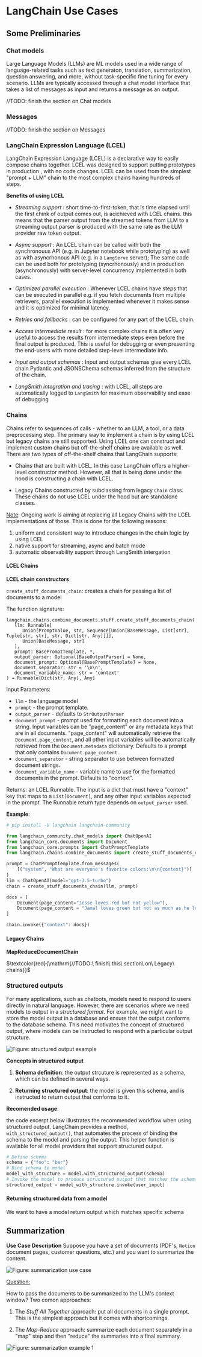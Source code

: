 # LangChain Use Cases

## Some Preliminaries

### Chat models

Large Language Models (LLMs) are ML models used in a wide range of language-related tasks such as text generaton, translation, summarization, question answering, and more, without task-specific fine tuning for every scenario. 
LLMs are typically accessed through a chat model interface that takes a list of messages as input and returns a message as an output.

//TODO: finish the section on Chat models

### Messages

//TODO: finish the section on Messages

### LangChain Expression Language (LCEL)

LangChain Expression Language (LCEL) is a declarative way to easily compose chains together. LCEL was designed to support putting prototypes in production , with no code changes. LCEL can be used from the simplest "prompt + LLM" chain to the most complex chains having hundreds of steps. 

**Benefits of using LCEL**

* _Streaming support_ :  short time-to-first-token, that is time elapsed until the first chink of output comes out, is acichieved with LCEL chains.
  this means that the parser output from the streamed tokens from LLM to a streaming output parser is produced with the same rate as the LLM provider raw token output.

* _Async support_ : An LCEL chain can be called with both the synchronouus API (e.g. in Jupyter notebook while prototyping) as well as with asyncrhonous API (e.g. in a `LangServe` server); The same code can be used both for prototyping (syncrhonously) and in production (asynchronously) with server-level concurrency implemented in both cases. 

* _Optimized parallel execution_ : Whenever LCEL chains have steps that can be executed in parallel  e.g. if you fetch documents from multiple retrievers, parallel execution is implemented whenever it makes sense and it is optimized for minimal latency.

* _Retries and fallbacks_ : can be configured for any part of the LCEL chain.

* _Access intermediate result_ : for more complex chains it is often very useful to access the results from intermediate steps even before the final output is produced. This is useful for debugging or even presenting the end-users with more detailed step-level intermediate info.  

* _Input and output schemas_ : Input and output schemas give every LCEL chain Pydantic and JSONSChema schemas inferred from the structure of the chain.

* _LangSmith integration and tracing_ : with LCEL, all steps are automatically logged to `LangSmith` for maximum observability and ease of debugging


### Chains

Chains refer to sequences of calls - whether to an LLM, a tool, or a data preprocessing step. The primary way to implement a chain is by using LCEL but legacy chains are still supported. 
Using LCEL one can construct and implement custom chains but off-the-shelf chains are available as well. There are two types of off-the-shelf chains that LangChain supports:

* Chains that are built with LCEL. In this case LangChain offers a higher-level constructor method. However, all that is being done under the hood is constructing a chain with LCEL.

* Legacy Chains constructed by subclassing from legacy `Chain` class. These chains do not use LCEL under the hood but are standalone classes.

<ins>Note</ins>: Ongoing work is aiming at replacing all Legacy Chains with the LCEL implementations of those. This is done for the following reasons:

1) uniform and consistent way to introduce changes in the chain logic by using LCEL
2) native support for streaming, async and batch mode
3) automatic observability support through LangSmith intergation

#### LCEL Chains

**LCEL chain constructors**

`create_stuff_documents_chain`: creates a chain for passing a list of documents to a model

The function signature:
```
langchain.chains.combine_documents.stuff.create_stuff_documents_chain(
   llm: Runnable[
      Union[PromptValue, str, Sequence[Union[BaseMessage, List[str], Tuple[str, str], str, Dict[str, Any]]]],
      Union[BaseMessage, str]
   ],
   prompt: BasePromptTemplate, *,
   output_parser: Optional[BaseOutputParser] = None,
   document_prompt: Optional[BasePromptTemplate] = None,
   document_separator: str = '\n\n',
   document_variable_name: str = 'context'
) → Runnable[Dict[str, Any], Any]
```

Input Parameters:
* `llm` - the language model
* `prompt`  - the prompt template.
* `output_parser` - defaults to `StrOutputParser`
* `document_prompt` - prompt used for formatting each document into a string. Input variables can be "page_content" or any metadata keys that are in all documents.
  "page_content" will automatically retrieve the `Document.page_content`, and all other input variables will be automatically retrieved from the `Document.metadata`
   dictionary. Defaults to a prompt that only contains `Document.page_content`.
* `document_separator` - string separator to use between formatted document strings.
* `document_variable_name` - variable name to use for the formatted documents in the prompt. Defaults to "context".

Returns: an LCEL Runnable. The input is a dict that must have a "context" key that maps to a `List[Document]`, and any other input variables expected in the prompt. The Runnable return type depends on `output_parser` used.

**Example**:

```python
# pip install -U langchain langchain-community

from langchain_community.chat_models import ChatOpenAI
from langchain_core.documents import Document
from langchain_core.prompts import ChatPromptTemplate
from langchain.chains.combine_documents import create_stuff_documents_chain

prompt = ChatPromptTemplate.from_messages(
    [("system", "What are everyone's favorite colors:\n\n{context}")]
)
llm = ChatOpenAI(model="gpt-3.5-turbo")
chain = create_stuff_documents_chain(llm, prompt)

docs = [
    Document(page_content="Jesse loves red but not yellow"),
    Document(page_content = "Jamal loves green but not as much as he loves orange")
]

chain.invoke({"context": docs})

```

#### Legacy Chains

**MapReduceDocumentChain**

$\textcolor{red}{\mathrm{//TODO:\ finish\ this\ section\ on\ Legacy\ chains}}$

### Structured outputs

For many applications, such as chatbots, models need to respond to users directly in natural language. However, there are scenarios where we need models to output in a _structured format_. For example, we might want to store the model output in a database and ensure that the output conforms to the database schema. This need motivates the concept of structured output, where models can be instructed to respond with a particular output structure.

![Figure: structured output example](images/structured_output_1.png)

**Concepts in structured output**

1) **Schema definition**: the output strcuture is represented as a schema, which can be defined in several ways. 

2) **Returning structured output**: the model is given this schema, and is instructed to return output that conforms to it.

**Recomended usage**:

the code excerpt below illustrates the recommended workflow when using structured output. LangChain provides a method, `with_structured_output()`, that automates the process of binding the schema to the model and parsing the output. This helper function is available for all model providers that support structured output.

```python
# Define schema
schema = {"foo": "bar"}
# Bind schema to model
model_with_structure = model.with_structured_output(schema)
# Invoke the model to produce structured output that matches the schema
structured_output = model_with_structure.invoke(user_input)

```


#### Returning structured data from a model

We want to have a model return output which matches specific schema 


## Summarization

**Use Case Description**
Suppose you have a set of documents (PDF's, `Notion` document pages, customer questions, etc.) and you want to summarize the content.

![Figure: summarization use case](images/summarization_use_case_1.png)


<ins>Question:</ins>

How to pass the documents to be summarized to the LLM's context window?
Two comon approaches:

1. The _Stuff All Together_ approach: put all documents in a single prompt. This is the simplest approach but it comes with shortcomings.

2. The _Map-Reduce_ approach: summarize each document separately in a "map"
 step and then "reduce" the summaries into a final summary.

![Figure: summarization example 1](images/summarization_use_case_2.png)
